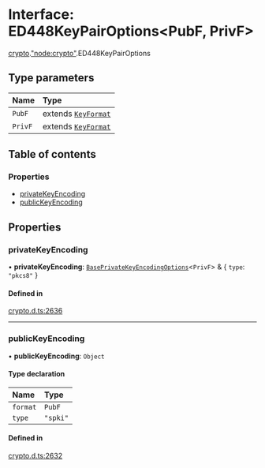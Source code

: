 # Interface: ED448KeyPairOptions<PubF, PrivF\>

[crypto](../modules/crypto.md).["node:crypto"](../modules/crypto._node_crypto_.md).ED448KeyPairOptions

## Type parameters

| Name | Type |
| :------ | :------ |
| `PubF` | extends [`KeyFormat`](../modules/crypto._crypto_.md#keyformat) |
| `PrivF` | extends [`KeyFormat`](../modules/crypto._crypto_.md#keyformat) |

## Table of contents

### Properties

- [privateKeyEncoding](crypto._node_crypto_.ED448KeyPairOptions.md#privatekeyencoding)
- [publicKeyEncoding](crypto._node_crypto_.ED448KeyPairOptions.md#publickeyencoding)

## Properties

### privateKeyEncoding

• **privateKeyEncoding**: [`BasePrivateKeyEncodingOptions`](crypto._crypto_.BasePrivateKeyEncodingOptions.md)<`PrivF`\> & { `type`: ``"pkcs8"``  }

#### Defined in

[crypto.d.ts:2636](https://github.com/goodcodedev/bun-types/blob/8bd1b3a/crypto.d.ts#L2636)

___

### publicKeyEncoding

• **publicKeyEncoding**: `Object`

#### Type declaration

| Name | Type |
| :------ | :------ |
| `format` | `PubF` |
| `type` | ``"spki"`` |

#### Defined in

[crypto.d.ts:2632](https://github.com/goodcodedev/bun-types/blob/8bd1b3a/crypto.d.ts#L2632)
